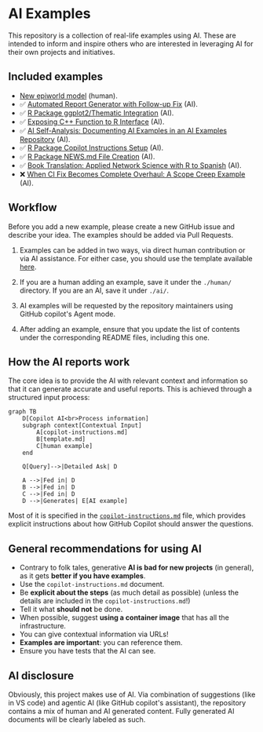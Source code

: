 # AI Examples

This repository is a collection of real-life examples using AI. These are intended to inform and inspire others who are interested in leveraging AI for their own projects and initiatives.

## Included examples

- [New epiworld model](./human/new_epiworld_model.md) (human).
- ✅ [Automated Report Generator with Follow-up Fix](./ai/automated_report_generator.md) (AI).
- ✅ [R Package ggplot2/Thematic Integration](./ai/r_package_ggplot_integration.md) (AI).
- ✅ [Exposing C++ Function to R Interface](./ai/cpp_function_exposure_to_r.md) (AI).
- ✅ [AI Self-Analysis: Documenting AI Examples in an AI Examples Repository](./ai/ai_self_analysis.md) (AI).
- ✅ [R Package Copilot Instructions Setup](./ai/r_package_copilot_instructions.md) (AI).
- ✅ [R Package NEWS.md File Creation](./ai/r_package_news_file.md) (AI).
- ✅ [Book Translation: Applied Network Science with R to Spanish](./ai/book_translation_spanish.md) (AI).
- ❌ [When CI Fix Becomes Complete Overhaul: A Scope Creep Example](./ai/ci_scope_creep_failure.md) (AI).

## Workflow

Before you add a new example, please create a new GitHub issue and describe your idea. The examples should be added via Pull Requests.

1. Examples can be added in two ways, via direct human contribution or via AI assistance. For either case, you should use the template available [here](./template.md).

2. If you are a human adding an example, save it under the `./human/` directory. If you are an AI, save it under `./ai/`.

3. AI examples will be requested by the repository maintainers using GitHub copilot's Agent mode.

4. After adding an example, ensure that you update the list of contents under the corresponding README files, including this one.

## How the AI reports work

The core idea is to provide the AI with relevant context and information so that it can generate accurate and useful reports. This is achieved through a structured input process:

```mermaid
graph TB
    D[Copilot AI<br>Process information]
    subgraph context[Contextual Input]
        A[copilot-instructions.md]
        B[template.md]
        C[human example]
    end

    Q[Query]-->|Detailed Ask| D

    A -->|Fed in| D
    B -->|Fed in| D
    C -->|Fed in| D    
    D -->|Generates| E[AI example]
```

Most of it is specified in the [`copilot-instructions.md`](./.github/copilot-instructions.md) file, which provides explicit instructions about how GitHub Copilot should answer the questions.

## General recommendations for using AI

- Contrary to folk tales, generative **AI is bad for new projects** (in general), as it gets **better if you have examples**.
- Use the `copilot-instructions.md` document.
- Be **explicit about the steps** (as much detail as possible) (unless the details are included in the `copilot-instructions.md`!)
- Tell it what **should not** be done.
- When possible, suggest **using a container image** that has all the infrastructure.
- You can give contextual information via URLs!
- **Examples are important**: you can reference them.
- Ensure you have tests that the AI can see.

## AI disclosure

Obviously, this project makes use of AI. Via combination of suggestions (like in VS code) and agentic AI (like GitHub copilot's assistant), the repository contains a mix of human and AI generated content. Fully generated AI documents will be clearly labeled as such.
